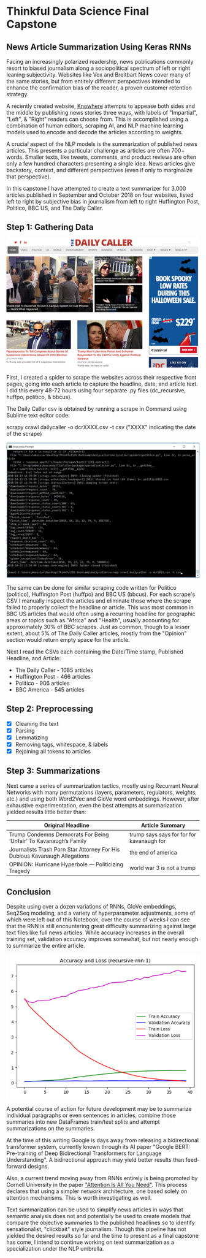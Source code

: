 # Thinkful Data Science Final Capstone
## News Article Summarization Using Keras RNNs

Facing an increasingly polarized readership, news publications commonly resort to biased journalism along a sociopolitical spectrum of left or right leaning subjectivity. Websites like Vox and Breitbart News cover many of the same stories, but from entirely different perspectives intended to enhance the confirmation bias of the reader, a proven customer retention strategy. 

A recently created website, [Knowhere](http://www.knowhere.com) attempts to appease both sides and the middle by publishing news stories three ways, with labels of "Impartial", "Left", & "Right" readers can choose from. This is accomplished using a combination of human editors, scraping AI, and NLP machine learning models used to encode and decode the articles according to weights. 

A crucial aspect of the NLP models is the summarization of published news articles. This presents a particular challenge as articles are often 700+ words. Smaller texts, like tweets, comments, and product reviews are often only a few hundred characters presenting a single idea. News articles give backstory, context, and different perspectives (even if only to marginalize that perspective). 

In this capstone I have attempted to create a text summarizer for 3,000 articles published in September and October 2018 on four websites, listed left to right by subjective bias in journalism from left to right Huffington Post, Politico, BBC US, and The Daily Caller. 

## Step 1: Gathering Data

![The Daily Caller Front Page 10-24-18](dailycaller102418.png "The Daily Caller Front Page 10-24-18")

First, I created a spider to scrape the websites across their respective front pages, going into each article to capture the headline, date, and article text. I did this every 48-72 hours using four separate .py files (dc_recursive, huffpo, politico, & bbcus).

The Daily Caller csv is obtained by running a scrape in Command using Sublime text editor code:

scrapy crawl dailycaller -o dcrXXXX.csv -t csv ("XXXX" indicating the date of the scrape) 

![News Scrape Using Command Prompt](scrapycommand.png "News Scrape Using Command Prompt")

The same can be done for similar scraping code written for Politico (politico), Huffington Post (huffpo) and BBC US (bbcus). For each scrape's CSV I manually inspect the articles and eliminate those where the scrape failed to properly collect the headline or article. This was most common in BBC US articles that would often using a recurring headline for geographic areas or topics such as "Africa" and "Health", usually accounting for approximately 30% of BBC scrapes. Just as common, though to a lesser extent, about 5% of The Daily Caller articles, mostly from the "Opinion" section would return empty space for the article.

Next I read the CSVs each containing the Date/Time stamp, Published Headline, and Article:

* The Daily Caller - 1085 articles
* Huffington Post - 466 articles
* Politico - 906 articles
* BBC America - 545 articles

## Step 2: Preprocessing

- [x]  Cleaning the text
- [x]  Parsing
- [x]  Lemmatizing
- [x]  Removing tags, whitespace, & labels
- [x]  Rejoining all tokens to articles 

## Step 3: Summarizations

Next came a series of summarization tactics, mostly using Recurrant Neural Networks with many permutations (layers, parameters, regulators, weights, etc.) and using both Word2Vec and GloVe word embeddings. However, after exhaustive experimentation, even the best attempts at summarization yielded results little better than:

Original Headline  | Article Summary
------------ | -------------
Trump Condemns Democrats For Being ‘Unfair’ To Kavanaugh’s Family  | trump says says for for for kavanaugh for 
Journalists Trash Porn Star Attorney For His Dubious Kavanaugh Allegations | the end of america
OPINION: Hurricane Hyperbole — Politicizing Tragedy | world war 3 is not a trump

## Conclusion

Despite using over a dozen variations of RNNs, GloVe embeddings, Seq2Seq modeling, and a variety of hyperparameter adjustments, some of which were left out of this Notebook, over the course of weeks I can see that the RNN is still encountering great difficulty summarizing against large text files like full news articles. While accuracy increases in the overall training set, validation accuracy improves somewhat, but not nearly enough to summarize the entire article. 

![RNN1 Training Results](recursive-rnn-1-history.png "RNN1 Training Results")

A potential course of action for future development may be to summarize individual paragraphs or even sentences in articles, combine those summaries into new DataFrames train/test splits and attempt summarizations on the summaries. 

At the time of this writing Google is days away from releasing a bidirectional transformer system, currently known through its AI paper "Google BERT: Pre-training of Deep Bidirectional Transformers for Language Understanding". A bidirectional approach may yield better results than feed-forward designs. 

Also, a current trend moving away from RNNs entirely is being promoted by Cornell University in the paper ["Attention Is All You Need"](https://arvix.org/abs/170603762). This process declares that using a simpler network architecture, one based solely on attention mechanisms. This is worth investigating as well. 

Text summarization can be used to simplify news articles in ways that semantic analysis does not and potentially be used to create models that compare the objective summaries to the published headlines so to identify sensationalist, "clickbait" style journalism. Though this pipeline has not yielded the desired results so far and the time to present as a final capstone has come, I intend to continue working on text summarization as a specialization under the NLP umbrella. 
